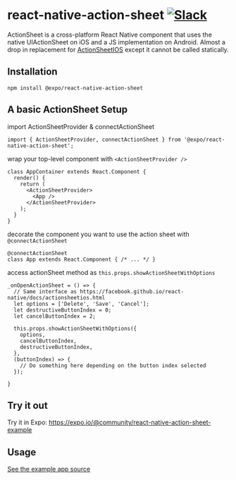 # react-native-action-sheet [![Slack](https://slack.expo.io/badge.svg)](https://slack.expo.io)

ActionSheet is a cross-platform React Native component that uses the native UIActionSheet on iOS and a JS implementation on Android. Almost a drop in replacement for [ActionSheetIOS](https://facebook.github.io/react-native/docs/actionsheetios.html) except it cannot be called statically.

## Installation
```
npm install @expo/react-native-action-sheet
```

## A basic ActionSheet Setup

import ActionSheetProvider & connectActionSheet

```
import { ActionSheetProvider, connectActionSheet } from '@expo/react-native-action-sheet';
```

wrap your top-level component with `<ActionSheetProvider />`

```
class AppContainer extends React.Component {
  render() {
    return (
      <ActionSheetProvider>
        <App />
      </ActionSheetProvider>
    );
  }
}
```

decorate the component you want to use the action sheet with `@connectActionSheet`

```
@connectActionSheet
class App extends React.Component { /* ... */ }
```

access actionSheet method as `this.props.showActionSheetWithOptions`

```
_onOpenActionSheet = () => {
  // Same interface as https://facebook.github.io/react-native/docs/actionsheetios.html
  let options = ['Delete', 'Save', 'Cancel'];
  let destructiveButtonIndex = 0;
  let cancelButtonIndex = 2;
  
  this.props.showActionSheetWithOptions({
    options,
    cancelButtonIndex,
    destructiveButtonIndex,
  },
  (buttonIndex) => {
    // Do something here depending on the button index selected
  });

}
```


## Try it out

Try it in Expo: https://expo.io/@community/react-native-action-sheet-example

## Usage

[See the example app source](https://github.com/expo/react-native-action-sheet/tree/master/example)

